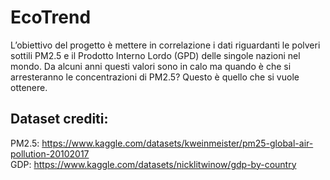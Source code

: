# EcoTrend

L’obiettivo del progetto è mettere in correlazione i dati riguardanti le polveri sottili PM2.5 e il Prodotto Interno Lordo (GPD) delle singole nazioni nel mondo.
Da alcuni anni questi valori sono in calo ma quando è che si arresteranno le concentrazioni di PM2.5? Questo è quello che si vuole ottenere.

## Dataset crediti:
PM2.5: https://www.kaggle.com/datasets/kweinmeister/pm25-global-air-pollution-20102017  
GDP: https://www.kaggle.com/datasets/nicklitwinow/gdp-by-country 
